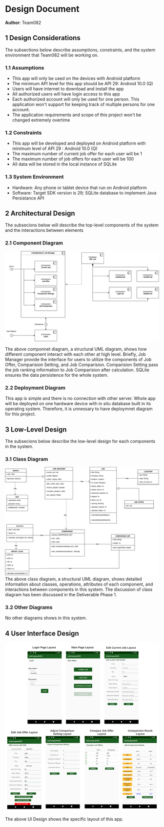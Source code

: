 # Design Document

**Author**: Team082

## 1 Design Considerations

The subsections below describe assumptions, constraints, and the system environment that Team082 will be working on.

### 1.1 Assumptions

- This app will only be used on the devices with Android platform
- The minimum API level for this app should be API 29: Android 10.0 (Q)
- Users will have internet to download and install the app 
- All authorized users will have login access to this app
- Each authorized account will only be used for one person. This application won't support for keeping track of multiple persons for one account. 
- The application requirements and scope of this project won't be changed extremely overtime

### 1.2 Constraints

- This app will be developed and deployed on Android platform with minimum level of API 29 : Android 10.0 (Q)
- The maximum number of current job offer for each user will be 1
- The maximum number of job offers for each user will be 100
- All data will be stored in the local instance of SQLite

### 1.3 System Environment

- Hardware: Any phone or tablet device that run on Android platform
- Software: Target SDK version is 29; SQLite database to implement Java Persistance API

## 2 Architectural Design

The subsecions below will describe the top-level components of the system and the interactions between elements

### 2.1 Component Diagram
![Component Diagram](./images/ComponentDiagram.png)

The above componnet diagram, a structural UML diagram, shows how different component interact with each other at high level. Briefly, Job Manager provide the interface for users to utilize the components of Job Offer, Comparision Setting, and Job Comparision. Comparision Setting pass the job ranking information to Job Comparision after calculation. SQLite ensures the data persistence for the whole system.   

### 2.2 Deployment Diagram

This app is simple and there is no connection with other server. Whole app will be deployed on one hardware device with in situ database built in its operating system. Therefore, it is unnessary to have deploymnet diagram for this project.

## 3 Low-Level Design

The subsecions below describe the low-level design for each components in the system.

### 3.1 Class Diagram
![Class Diagram](./images/ClassDiagram.png)
The above class diagram, a structural UML diagram, shows detailed information about classes, operations, attributes of each component, and interactions between components in this system. The discussion of class diagram has been discussed in the Deliverable Phase 1.  

### 3.2 Other Diagrams

No other diagrams shows in this system.

## 4 User Interface Design
![UI Design](./images/UIDesign.png)

The above UI Design shows the specific layout of this app.
